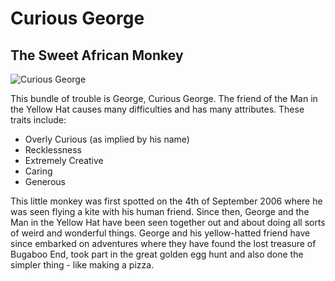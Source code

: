 # **Curious George**
## **The Sweet African Monkey**

![Curious George](https://static.wikia.nocookie.net/poohadventures/images/d/d8/Curious_George.png/revision/latest?cb=20210123050705)

This bundle of trouble is George, Curious George. The friend of the Man in the Yellow Hat causes many difficulties and has many attributes.
These traits include:
- Overly Curious (as implied by his name)
- Recklessness
- Extremely Creative
- Caring
- Generous

This little monkey was first spotted on the 4th of September 2006 where he was seen flying a kite with his human friend.
Since then, George and the Man in the Yellow Hat have been seen together out and about doing all sorts of weird and wonderful things.
George and his yellow-hatted friend have since embarked on adventures where they have found the lost treasure of Bugaboo End, took part in the great golden egg hunt and also done the simpler thing - like making a pizza.

